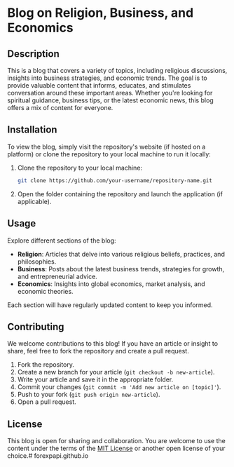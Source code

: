 # Blog on Religion, Business, and Economics

## Description
This is a blog that covers a variety of topics, including religious discussions, insights into business strategies, and economic trends. The goal is to provide valuable content that informs, educates, and stimulates conversation around these important areas. Whether you're looking for spiritual guidance, business tips, or the latest economic news, this blog offers a mix of content for everyone.

## Installation
To view the blog, simply visit the repository's website (if hosted on a platform) or clone the repository to your local machine to run it locally:
1. Clone the repository to your local machine:
    ```bash
    git clone https://github.com/your-username/repository-name.git
    ```

2. Open the folder containing the repository and launch the application (if applicable).

## Usage
Explore different sections of the blog:
- **Religion**: Articles that delve into various religious beliefs, practices, and philosophies.
- **Business**: Posts about the latest business trends, strategies for growth, and entrepreneurial advice.
- **Economics**: Insights into global economics, market analysis, and economic theories.

Each section will have regularly updated content to keep you informed.

## Contributing
We welcome contributions to this blog! If you have an article or insight to share, feel free to fork the repository and create a pull request.
1. Fork the repository.
2. Create a new branch for your article (`git checkout -b new-article`).
3. Write your article and save it in the appropriate folder.
4. Commit your changes (`git commit -m 'Add new article on [topic]'`).
5. Push to your fork (`git push origin new-article`).
6. Open a pull request.

## License
This blog is open for sharing and collaboration. You are welcome to use the content under the terms of the [MIT License](https://opensource.org/licenses/MIT) or another open license of your choice.# forexpapi.github.io
